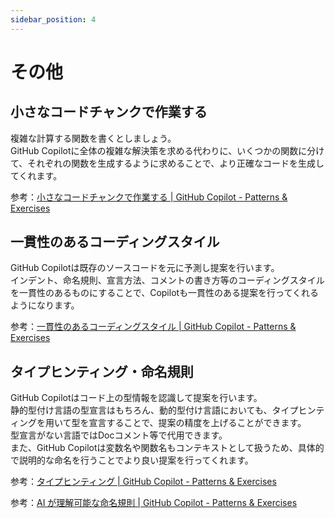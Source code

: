```yaml
---
sidebar_position: 4
---
```


# その他

## 小さなコードチャンクで作業する

複雑な計算する関数を書くとしましょう。<br/>
GitHub Copilotに全体の複雑な解決策を求める代わりに、いくつかの関数に分けて、それぞれの関数を生成するように求めることで、より正確なコードを生成してくれます。

参考：[小さなコードチャンクで作業する | GitHub Copilot - Patterns & Exercises](https://ai-native-development.gitbook.io/docs/v/ja/design-patterns/working-on-small-chunk)

## 一貫性のあるコーディングスタイル

GitHub Copilotは既存のソースコードを元に予測し提案を行います。<br/>
インデント、命名規則、宣言方法、コメントの書き方等のコーディングスタイルを一貫性のあるものにすることで、Copilotも一貫性のある提案を行ってくれるようになります。

参考：[一貫性のあるコーディングスタイル | GitHub Copilot - Patterns & Exercises](https://ai-native-development.gitbook.io/docs/v/ja/design-patterns/consistent-coding-style)

## タイプヒンティング・命名規則

GitHub Copilotはコード上の型情報を認識して提案を行います。<br/>
静的型付け言語の型宣言はもちろん、動的型付け言語においても、タイプヒンティングを用いて型を宣言することで、提案の精度を上げることができます。<br/>
型宣言がない言語ではDocコメント等で代用できます。<br/>
また、GitHub Copilotは変数名や関数名もコンテキストとして扱うため、具体的で説明的な命名を行うことでより良い提案を行ってくれます。

参考：[タイプヒンティング | GitHub Copilot - Patterns & Exercises](https://ai-native-development.gitbook.io/docs/v/ja/general/type-hinting)

参考：[AI が理解可能な命名規則 | GitHub Copilot - Patterns & Exercises](https://ai-native-development.gitbook.io/docs/v/ja/design-patterns/ai-readable-naming-convention)